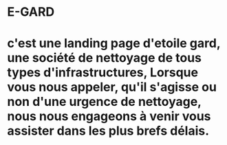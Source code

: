 #
# E-GARD









# c'est une landing page d'etoile gard, une société de nettoyage de tous types d'infrastructures, Lorsque vous nous appeler, qu'il s'agisse ou non d'une urgence de nettoyage, nous nous engageons à venir vous assister dans les plus brefs délais.
